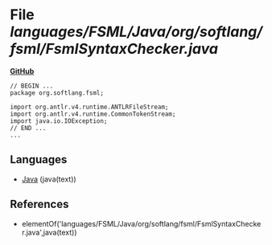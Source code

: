 # File _languages/FSML/Java/org/softlang/fsml/FsmlSyntaxChecker.java_
**[GitHub](https://github.com/softlang/yas/blob/master/languages/FSML/Java/org/softlang/fsml/FsmlSyntaxChecker.java)**
```
// BEGIN ...
package org.softlang.fsml;

import org.antlr.v4.runtime.ANTLRFileStream;
import org.antlr.v4.runtime.CommonTokenStream; 
import java.io.IOException;
// END ...
...
```

## Languages
* [Java](../languages/Java.md) (java(text))

## References
* elementOf('languages/FSML/Java/org/softlang/fsml/FsmlSyntaxChecker.java',java(text))
